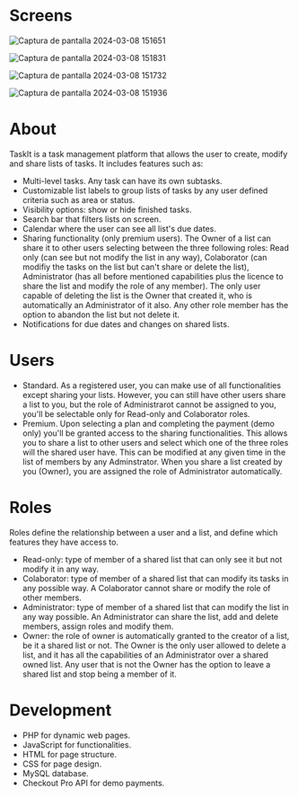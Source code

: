 # Screens

![Captura de pantalla 2024-03-08 151651](https://github.com/julianlora/TaskIt/assets/120677363/c0e83ebd-8b7a-49ad-bd70-8baf351a5a5a)

![Captura de pantalla 2024-03-08 151831](https://github.com/julianlora/TaskIt/assets/120677363/9cccf877-bc7a-40ea-826d-41ee90031fe6)

![Captura de pantalla 2024-03-08 151732](https://github.com/julianlora/TaskIt/assets/120677363/e47db4c1-bcc0-420c-a716-c7c4e90fefb2)

![Captura de pantalla 2024-03-08 151936](https://github.com/julianlora/TaskIt/assets/120677363/42d2e1ec-faa4-4e73-ab18-fea8e590cb7e)


# About

TaskIt is a task management platform that allows the user to create, modify and share lists of tasks. It includes features such as:
- Multi-level tasks. Any task can have its own subtasks.
- Customizable list labels to group lists of tasks by any user defined criteria such as area or status.
- Visibility options: show or hide finished tasks.
- Search bar that filters lists on screen.
- Calendar where the user can see all list's due dates.
- Sharing functionality (only premium users). The Owner of a list can share it to other users selecting between the three following roles: Read only (can see but not modify the list in any way), Colaborator (can modifiy the tasks on the list but can't share or delete the list), Administrator (has all before mentioned capabilities plus the licence to share the list and modify the role of any member). The only user capable of deleting the list is the Owner that created it, who is automatically an Administrator of it also. Any other role member has the option to abandon the list but not delete it.
- Notifications for due dates and changes on shared lists.

# Users

- Standard. As a registered user, you can make use of all functionalities except sharing your lists. However, you can still have other users share a list to you, but the role of Administrarot cannot be assigned to you, you'll be selectable only for Read-only and Colaborator roles.
- Premium. Upon selecting a plan and completing the payment (demo only) you'll be granted access to the sharing functionalities. This allows you to share a list to other users and select which one of the three roles will the shared user have. This can be modified at any given time in the list of members by any Adminstrator. When you share a list created by you (Owner), you are assigned the role of Administrator automatically.

# Roles

Roles define the relationship between a user and a list, and define which features they have access to.

- Read-only: type of member of a shared list that can only see it but not modify it in any way.
- Colaborator: type of member of a shared list that can modify its tasks in any possible way. A Colaborator cannot share or modify the role of other members.
- Administrator: type of member of a shared list that can modify the list in any way possible. An Administrator can share the list, add and delete members, assign roles and modify them.
- Owner: the role of owner is automatically granted to the creator of a list, be it a shared list or not. The Owner is the only user allowed to delete a list, and it has all the capabilities of an Administrator over a shared owned list. Any user that is not the Owner has the option to leave a shared list and stop being a member of it.

# Development

- PHP for dynamic web pages.
- JavaScript for functionalities.
- HTML for page structure.
- CSS for page design.
- MySQL database.
- Checkout Pro API for demo payments.
